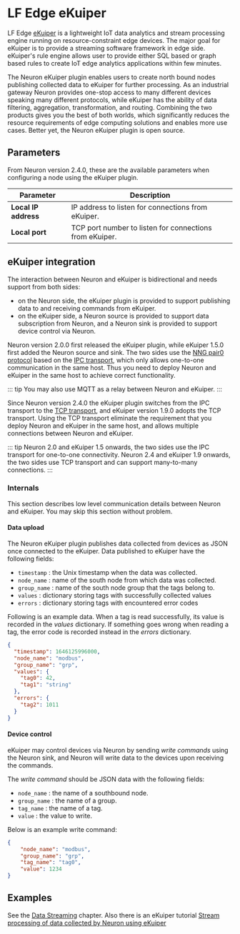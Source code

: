 # LF Edge eKuiper

LF Edge [eKuiper] is a lightweight IoT data analytics and stream processing
engine running on resource-constraint edge devices. The major goal for eKuiper
is to provide a streaming software framework in edge side. eKuiper's rule engine
allows user to provide either SQL based or graph based rules to create IoT edge
analytics applications within few minutes.

The Neuron eKuiper plugin enables users to create north bound nodes publishing
collected data to eKuiper for further processing. As an industrial gateway
Neuron provides one-stop access to many different devices speaking many different
protocols, while eKuiper has the ability of data filtering, aggregation,
transformation, and routing. Combining the two products gives you the best of
both worlds, which significantly reduces the resource requirements of edge
computing solutions and enables more use cases.
Better yet, the Neuron eKuiper plugin is open source.

## Parameters

From Neuron version 2.4.0, these are the available parameters when configuring a
node using the eKuiper plugin.

| Parameter           | Description                                                  |
| ------------------- | ------------------------------------------------------------ |
| **Local IP address**| IP address to listen for connections from eKuiper.           |
| **Local port**      | TCP port number to listen for connections from eKuiper.      |

## eKuiper integration

The interaction between Neuron and eKuiper is bidirectional and needs support
from both sides:
* on the Neuron side, the eKuiper plugin is provided to support publishing data
to and receiving commands from eKuiper.
* on the eKuiper side, a Neuron source is provided to support data subscription
from Neuron, and a Neuron sink is provided to support device control via Neuron.

Neuron version 2.0.0 first released the eKuiper plugin, while eKuiper 1.5.0 first
added the Neuron source and sink.
The two sides use the [NNG pair0 protocol] based on the [IPC transport], which
only allows one-to-one communication in the same host. Thus you need to deploy
Neuron and eKuiper in the same host to achieve correct functionality.

::: tip
You may also use MQTT as a relay between Neuron and eKuiper.
:::

Since Neuron version 2.4.0 the eKuiper plugin switches from the IPC transport to
the [TCP transport], and eKuiper version 1.9.0 adopts the TCP transport.
Using the TCP transport eliminate the requirement that you deploy Neuron and
eKuiper in the same host, and allows multiple connections between Neuron and
eKuiper.

::: tip
Neuron 2.0 and eKuiper 1.5 onwards, the two sides use the IPC transport for
one-to-one connectivity.
Neuron 2.4 and eKuiper 1.9 onwards, the two sides use TCP transport and can
support many-to-many connections.
:::

### Internals

This section describes low level communication details between Neuron and
eKuiper. You may skip this section without problem.

#### Data upload

The Neuron eKuiper plugin publishes data collected from devices as JSON once
connected to the eKuiper.
Data published to eKuiper have the following fields:
* `timestamp` : the Unix timestamp when the data was collected.
* `node_name` : name of the south node from which data was collected.
* `group_name` : name of the south node group that the tags belong to.
* `values` : dictionary storing tags with successfully collected values
* `errors` : dictionary storing tags with encountered error codes

Following is an example data. When a tag is read successfully, its value is
recorded in the *values* dictionary. If something goes wrong when reading a tag,
the error code is recorded instead in the *errors* dictionary.

``` json
{
  "timestamp": 1646125996000,
  "node_name": "modbus", 
  "group_name": "grp",
  "values": {
    "tag0": 42,
    "tag1": "string"
  },
  "errors": {
    "tag2": 1011
  }
}
```

#### Device control

eKuiper may control devices via Neuron by sending *write commands* using the
Neuron sink, and Neuron will write data to the devices upon receiving the
commands.

The *write command* should be JSON data with the following fields:
* `node_name` : the name of a southbound node.
* `group_name` : the name of a group.
* `tag_name` : the name of a tag.
* `value` : the value to write.

Below is an example write command:

``` json
{
    "node_name": "modbus",
    "group_name": "grp",
    "tag_name": "tag0",
    "value": 1234
}
```

## Examples

See the [Data Streaming](../../../data-streaming/data-streaming.md) chapter.
Also there is an eKuiper tutorial [Stream processing of data collected by Neuron using eKuiper]

[eKuiper]: https://ekuiper.org
[NNG pair0 protocol]: https://nng.nanomsg.org/man/v1.3.2/nng_pair.7.html
[IPC transport]: https://nng.nanomsg.org/man/v1.3.2/nng_ipc.7.html
[TCP transport]: https://nng.nanomsg.org/man/v1.3.2/nng_tcp.7.html
[Stream processing of data collected by Neuron using eKuiper]: https://ekuiper.org/docs/en/latest/integrations/neuron/neuron_integration_tutorial.html#integration-of-neuron-and-ekuiper
